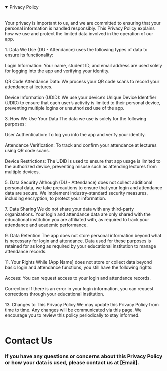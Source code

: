 
<details open>
<summary>Privacy Policy</summary>
<br>
<br>  
Your privacy is important to us, and we are committed to ensuring that your personal information is handled responsibly. This Privacy Policy explains how we use and protect the limited data involved in the operation of our app.
<br>
<br>
1. Data We Use
(DU - Attendance) uses the following types of data to ensure its functionality:
<br>
<br>
Login Information:
Your name, student ID, and email address are used solely for logging into the app and verifying your identity.
<br>
<br>
QR Code Attendance Data:
We process your QR code scans to record your attendance at lectures.
<br>
<br>
Device Information (UDID):
We use your device’s Unique Device Identifier (UDID) to ensure that each user’s activity is limited to their personal device, preventing multiple logins or unauthorized use of the app.
<br>
<br>
3. How We Use Your Data
The data we use is solely for the following purposes:
<br>
<br>
User Authentication:
To log you into the app and verify your identity.
<br>
<br>
Attendance Verification:
To track and confirm your attendance at lectures using QR code scans.
<br>
<br>
Device Restrictions:
The UDID is used to ensure that app usage is limited to the authorized device, preventing misuse such as attending lectures from multiple devices.
<br>
<br>
5. Data Security
Although (DU - Attendance) does not collect additional personal data, we take precautions to ensure that your login and attendance data are secure. We implement industry-standard security measures, including encryption, to protect your information.
<br>
<br>
7. Data Sharing
We do not share your data with any third-party organizations. Your login and attendance data are only shared with the educational institution you are affiliated with, as required to track your attendance and academic performance.
<br>
<br>
9. Data Retention
The app does not store personal information beyond what is necessary for login and attendance. Data used for these purposes is retained for as long as required by your educational institution to manage attendance records.
<br>
<br>
11. Your Rights
While [App Name] does not store or collect data beyond basic login and attendance functions, you still have the following rights:
<br>
<br>
Access: You can request access to your login and attendance records.
<br>
<br>
Correction: If there is an error in your login information, you can request corrections through your educational institution.
<br>
<br>
13. Changes to This Privacy Policy
We may update this Privacy Policy from time to time. Any changes will be communicated via this page. We encourage you to review this policy periodically to stay informed.
<br>
<br>
</details>

# Contact Us
### If you have any questions or concerns about this Privacy Policy or how your data is used, please contact us at [Email].
